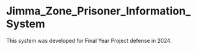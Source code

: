 # Jimma_Zone_Prisoner_Information_System
This system was developed for Final Year Project defense in 2024.
